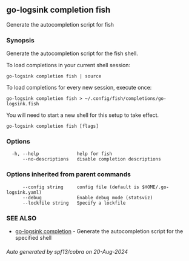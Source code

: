 ## go-logsink completion fish

Generate the autocompletion script for fish

### Synopsis

Generate the autocompletion script for the fish shell.

To load completions in your current shell session:

	go-logsink completion fish | source

To load completions for every new session, execute once:

	go-logsink completion fish > ~/.config/fish/completions/go-logsink.fish

You will need to start a new shell for this setup to take effect.


```
go-logsink completion fish [flags]
```

### Options

```
  -h, --help              help for fish
      --no-descriptions   disable completion descriptions
```

### Options inherited from parent commands

```
      --config string     config file (default is $HOME/.go-logsink.yaml)
      --debug             Enable debug mode (statsviz)
      --lockfile string   Specify a lockfile
```

### SEE ALSO

* [go-logsink completion](go-logsink_completion.md)	 - Generate the autocompletion script for the specified shell

###### Auto generated by spf13/cobra on 20-Aug-2024
